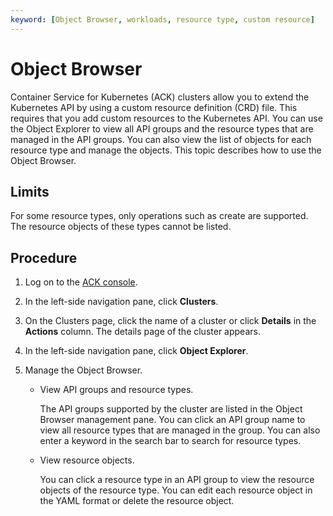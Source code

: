 ```yaml
---
keyword: [Object Browser, workloads, resource type, custom resource]
---
```


# Object Browser

Container Service for Kubernetes \(ACK\) clusters allow you to extend the Kubernetes API by using a custom resource definition \(CRD\) file. This requires that you add custom resources to the Kubernetes API. You can use the Object Explorer to view all API groups and the resource types that are managed in the API groups. You can also view the list of objects for each resource type and manage the objects. This topic describes how to use the Object Browser.

## Limits

For some resource types, only operations such as create are supported. The resource objects of these types cannot be listed.

## Procedure

1.  Log on to the [ACK console](https://cs.console.aliyun.com).

2.  In the left-side navigation pane, click **Clusters**.

3.  On the Clusters page, click the name of a cluster or click **Details** in the **Actions** column. The details page of the cluster appears.

4.  In the left-side navigation pane, click **Object Explorer**.

5.  Manage the Object Browser.

    -   View API groups and resource types.

        The API groups supported by the cluster are listed in the Object Browser management pane. You can click an API group name to view all resource types that are managed in the group. You can also enter a keyword in the search bar to search for resource types.

    -   View resource objects.

        You can click a resource type in an API group to view the resource objects of the resource type. You can edit each resource object in the YAML format or delete the resource object.


